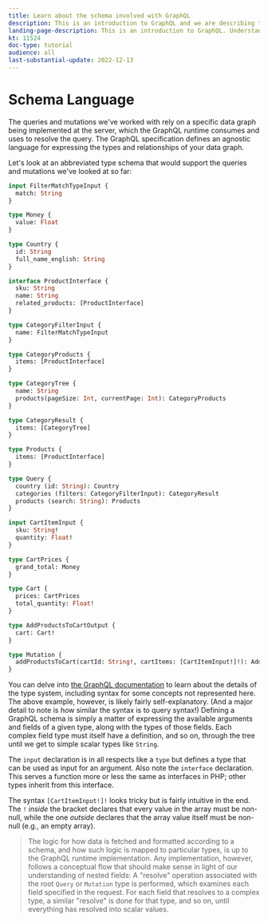 ```yaml
---
title: Learn about the schema involved with GraphQL
description: This is an introduction to GraphQL and we are describing the schema. Some interesting patterns and ways to read the schema are provided
landing-page-description: This is an introduction to GraphQL. Understanding the schema and how to interpret some of the elements 
kt: 11524
doc-type: tutorial
audience: all
last-substantial-update: 2022-12-13
---
```


# Schema Language

The queries and mutations we've worked with rely on a specific data graph being implemented at the server, which the GraphQL runtime
consumes and uses to resolve the query. The GraphQL specification defines an agnostic language for expressing the types
and relationships of your data graph.

Let's look at an abbreviated type schema that would support the queries and mutations we've looked at so far:

```graphql
input FilterMatchTypeInput {
  match: String
}

type Money {
  value: Float
}

type Country {
  id: String
  full_name_english: String
}

interface ProductInterface {
  sku: String
  name: String
  related_products: [ProductInterface]
}

type CategoryFilterInput {
  name: FilterMatchTypeInput
}

type CategoryProducts {
  items: [ProductInterface]
}

type CategoryTree {
  name: String
  products(pageSize: Int, currentPage: Int): CategoryProducts
}

type CategoryResult {
  items: [CategoryTree]
}

type Products {
  items: [ProductInterface]
}

type Query {
  country (id: String): Country
  categories (filters: CategoryFilterInput): CategoryResult
  products (search: String): Products
}

input CartItemInput {
  sku: String!
  quantity: Float!
}

type CartPrices {
  grand_total: Money
}

type Cart {
  prices: CartPrices
  total_quantity: Float!
}

type AddProductsToCartOutput {
  cart: Cart!
}

type Mutation {
  addProductsToCart(cartId: String!, cartItems: [CartItemInput!]!): AddProductsToCartOutput
}
```

You can delve into [the GraphQL documentation](https://graphql.org/learn/schema/) to learn about the details of the 
type system, including syntax for some concepts not represented here. The above example, however, is likely fairly self-explanatory.
(And a major detail to note is how similar the syntax is to query syntax!) Defining a GraphQL schema is simply a matter
of expressing the available arguments and fields of a given type, along with the types of those fields. Each complex field
type must itself have a definition, and so on, through the tree until we get to simple scalar types like `String`.

The `input` declaration is in all respects like a `type` but defines a type that can be used as input for an argument.
Also note the `interface` declaration. This serves a function more or less the same as interfaces in PHP; other types inherit from this interface.

The syntax `[CartItemInput!]!` looks tricky but is fairly intuitive in the end. The `!` _inside_ the bracket declares that every
value in the array must be non-null, while the one _outside_ declares that the array value itself must be non-null (e.g., an empty array).

> The logic for how data is fetched and formatted according to a schema, and how such logic is mapped to particular types,
> is up to the GraphQL runtime implementation. Any implementation, however, follows a conceptual flow that should make sense
> in light of our understanding of nested fields: A "resolve" operation associated with the root `Query` or `Mutation` type
> is performed, which examines each field specified in the request. For each field that resolves to a complex type, a similar
> "resolve" is done for that type, and so on, until everything has resolved into scalar values.


